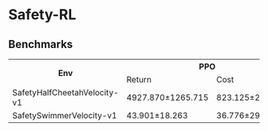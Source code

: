 # Safety-RL

## Benchmarks

<table>
    <tr>
        <th rowspan="2">Env</th>
        <th colspan="2">PPO</th>
        <th colspan="2">PPO_Lagrangian</th>
        <th colspan="2">PPO_CRPO</th>
    </tr>
    <tr>
        <td>Return</td>
        <td>Cost</td>
        <td>Return</td>
        <td>Cost</td>
        <td>Return</td>
        <td>Cost</td>
    </tr>
    <tr>
        <td>SafetyHalfCheetahVelocity-v1</td>
        <td>4927.870±1265.715</td>
        <td>823.125±219.088</td>
        <td>2074.117±748.714</td>
        <td>123.192±69.233</td>
        <td>608.081±425.514</td>
        <td>14.582±17.990</td>
    </tr>
    <tr>
        <td>SafetySwimmerVelocity-v1</td>
        <td>43.901±18.263</td>
        <td>36.776±29.344</td>
        <td>-4.965±5.780</td>
        <td>0.321±2.787</td>
        <td>15.633±3.435</td>
        <td>34.992±14.742</td>
    </tr>
</table>


